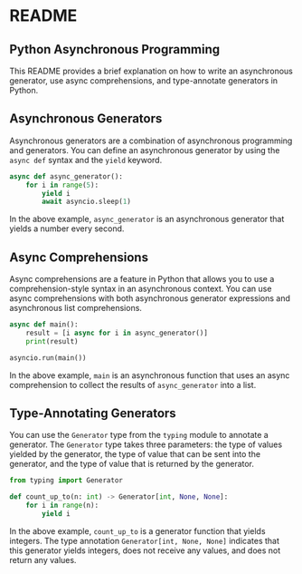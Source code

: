 # README

## Python Asynchronous Programming

This README provides a brief explanation on how to write an asynchronous generator, use async comprehensions, and type-annotate generators in Python.

## Asynchronous Generators

Asynchronous generators are a combination of asynchronous programming and generators. You can define an asynchronous generator by using the `async def` syntax and the `yield` keyword.

```python
async def async_generator():
    for i in range(5):
        yield i
        await asyncio.sleep(1)
```

In the above example, `async_generator` is an asynchronous generator that yields a number every second.

## Async Comprehensions

Async comprehensions are a feature in Python that allows you to use a comprehension-style syntax in an asynchronous context. You can use async comprehensions with both asynchronous generator expressions and asynchronous list comprehensions.

```python
async def main():
    result = [i async for i in async_generator()]
    print(result)

asyncio.run(main())
```

In the above example, `main` is an asynchronous function that uses an async comprehension to collect the results of `async_generator` into a list.

## Type-Annotating Generators

You can use the `Generator` type from the `typing` module to annotate a generator. The `Generator` type takes three parameters: the type of values yielded by the generator, the type of value that can be sent into the generator, and the type of value that is returned by the generator.

```python
from typing import Generator

def count_up_to(n: int) -> Generator[int, None, None]:
    for i in range(n):
        yield i
```

In the above example, `count_up_to` is a generator function that yields integers. The type annotation `Generator[int, None, None]` indicates that this generator yields integers, does not receive any values, and does not return any values.
```